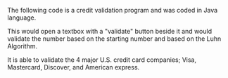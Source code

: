 The following code is a credit validation program and was coded in Java language.

This would open a textbox with a "validate" button beside it and would validate the number based on the starting number and based on the Luhn Algorithm. 

It is able to validate the 4 major U.S. credit card companies; Visa, Mastercard, Discover, and American express.

